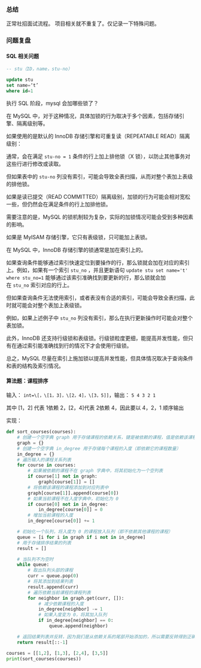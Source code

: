 ### 总结
正常社招面试流程。
项目相关就不重复了。仅记录一下特殊问题。

### 问题复盘
#### SQL 相关问题
```sql
-- stu（ID，name，stu-no） 

update stu 
set name=‘t’ 
where id=1 
```
执行 SQL 阶段，mysql 会加哪些锁了？

在 MySQL 中，对于这种情况，具体加锁的行为取决于多个因素，包括存储引擎、隔离级别等。

如果使用的是默认的 InnoDB 存储引擎和可重复读（REPEATABLE READ）隔离级别：

通常，会在满足 `stu-no = 1` 条件的行上加上排他锁（X 锁），以防止其他事务对这些行进行修改或读取。

但如果表中的 `stu-no` 列没有索引，可能会导致全表扫描，从而对整个表加上表级的排他锁。

如果是读已提交（READ COMMITTED）隔离级别，加锁的行为可能会相对宽松一些，但仍然会在满足条件的行上加排他锁。

需要注意的是，MySQL 的锁机制较为复杂，实际的加锁情况可能会受到多种因素的影响。

如果是 MyISAM 存储引擎，它只有表级锁，只可能加上表锁。

在 MySQL 中，InnoDB 存储引擎的锁通常是加在索引上的。

如果查询条件能够通过索引快速定位到要操作的行，那么锁就会加在对应的索引上。例如，如果有一个索引 `stu_no` ，并且更新语句 `update stu set name='t' where stu_no=1` 能够通过该索引准确找到要更新的行，那么锁就会加在 `stu_no` 索引对应的行上。

但如果查询条件无法使用索引，或者表没有合适的索引，可能会导致全表扫描，此时就可能会对整个表加上表级锁。

例如，如果上述例子中 `stu_no` 列没有索引，那么在执行更新操作时可能会对整个表加锁。

此外，InnoDB 还支持行级锁和表级锁。行级锁粒度更细，能提高并发性能，但只有在通过索引能准确找到行的情况下才会使用行级锁。

总之，MySQL 尽量在索引上施加锁以提高并发性能，但具体情况取决于查询条件和表的结构及索引情况。

#### 算法题：课程排序
输入： `int=\[，\[1，3]，\[2，4]，\[3，5]]`，输出： `5 4 3 2 1` 

其中 \[1，2] 代表 1依赖 2，\[2，4]代表 2依赖 4，因此要以 4，2，1 顺序输出

实现：
```python
def sort_courses(courses):
    # 创建一个空字典 graph 用于存储课程的依赖关系，键是被依赖的课程，值是依赖该课程的课程列表
    graph = {}
    # 创建一个空字典 in_degree 用于存储每个课程的入度（即依赖它的课程数量）
    in_degree = {}
    # 遍历输入的课程关系列表
    for course in courses:
        # 如果被依赖的课程不在 graph 字典中，将其初始化为一个空列表
        if course[1] not in graph:
            graph[course[1]] = []
        # 将依赖该课程的课程添加到对应列表中
        graph[course[1]].append(course[0])
        # 如果当前课程不在入度字典中，初始化为 0
        if course[0] not in in_degree:
            in_degree[course[0]] = 0
        # 增加当前课程的入度
        in_degree[course[0]] += 1

    # 初始化一个队列，将入度为 0 的课程放入队列（即不依赖其他课程的课程）
    queue = [i for i in graph if i not in in_degree]
    # 用于存储排序结果的列表
    result = []

    # 当队列不为空时
    while queue:
        # 取出队列头部的课程
        curr = queue.pop(0)
        # 将其添加到结果列表
        result.append(curr)
        # 遍历依赖当前课程的课程列表
        for neighbor in graph.get(curr, []):
            # 减少依赖课程的入度
            in_degree[neighbor] -= 1
            # 如果入度变为 0，将其加入队列
            if in_degree[neighbor] == 0:
                queue.append(neighbor)

    # 返回结果列表并反转，因为我们是从依赖关系的尾部开始添加的，所以需要反转得到正确的顺序
    return result[::-1]

courses = [[1,2], [1,3], [2,4], [3,5]]
print(sort_courses(courses))
```